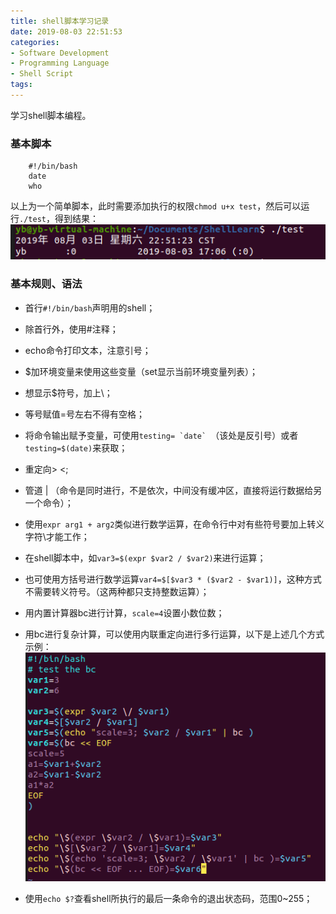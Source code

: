 ```yaml
---
title: shell脚本学习记录
date: 2019-08-03 22:51:53
categories:
- Software Development
- Programming Language
- Shell Script
tags:
---
```


学习shell脚本编程。
<!--more-->



### 基本脚本
``` shell
	#!/bin/bash
	date
	who
```
以上为一个简单脚本，此时需要添加执行的权限`chmod u+x test`，然后可以运行`./test`，得到结果：
![easyshell](Shell/firstshell.PNG)

### 基本规则、语法
+ 首行`#!/bin/bash`声明用的shell；
+ 除首行外，使用#注释；
+ echo命令打印文本，注意引号；
+ $加环境变量来使用这些变量（set显示当前环境变量列表）；
+ 想显示$符号，加上\；
+ 等号赋值=号左右不得有空格；
+ 将命令输出赋予变量，可使用``testing= `date` ``（该处是反引号）或者`testing=$(date)`来获取；
+ 重定向> <;
+ 管道 | （命令是同时进行，不是依次，中间没有缓冲区，直接将运行数据给另一个命令）；
+ 使用`expr arg1 + arg2`类似进行数学运算，在命令行中对有些符号要加上转义字符\才能工作；
+ 在shell脚本中，如`var3=$(expr $var2 / $var2)`来进行运算；
+ 也可使用方括号进行数学运算`var4=$[$var3 * ($var2 - $var1)]`，这种方式不需要转义符号。（这两种都只支持整数运算）；
+ 用内置计算器bc进行计算，`scale=4`设置小数位数；
+ 用bc进行复杂计算，可以使用内联重定向进行多行运算，以下是上述几个方式示例：
![几个运算方法示例](Shell/bc.PNG)

+ 使用`echo $?`查看shell所执行的最后一条命令的退出状态码，范围0~255；
